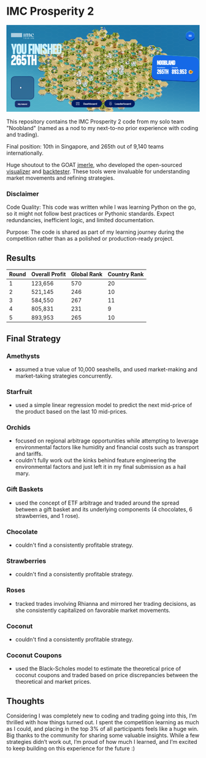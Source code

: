 # IMC Prosperity 2

<img src="Final Results.png" alt="Final Results"/>

This repository contains the IMC Prosperity 2 code from my solo team "Noobland" (named as a nod to my next-to-no prior experience with coding and trading).

Final position: 10th in Singapore, and 265th out of 9,140 teams internationally.

Huge shoutout to the GOAT [jmerle](https://github.com/jmerle), who developed the open-sourced [visualizer](https://github.com/jmerle/imc-prosperity-2-visualizer) and [backtester](https://github.com/jmerle/imc-prosperity-2-backtester). These tools were invaluable for understanding market movements and refining strategies.

### Disclaimer
Code Quality: This code was written while I was learning Python on the go, so it might not follow best practices or Pythonic standards. Expect redundancies, inefficient logic, and limited documentation. 

Purpose: The code is shared as part of my learning journey during the competition rather than as a polished or production-ready project.

## Results

| Round | Overall Profit | Global Rank | Country Rank |
|-------|----------------|-------------|--------------|
| 1     | 123,656        | 570         | 20           |
| 2     | 521,145        | 246         | 10           |
| 3     | 584,550        | 267         | 11           |
| 4     | 805,831        | 231         | 9            |
| 5     | 893,953        | 265         | 10           |

## Final Strategy
### Amethysts
- assumed a true value of 10,000 seashells, and used market-making and market-taking strategies concurrently.

### Starfruit
- used a simple linear regression model to predict the next mid-price of the product based on the last 10 mid-prices.

### Orchids
- focused on regional arbitrage opportunities while attempting to leverage environmental factors like humidity and financial costs such as transport and tariffs.
- couldn't fully work out the kinks behind feature engineering the environmental factors and just left it in my final submission as a hail mary.

### Gift Baskets
- used the concept of ETF arbitrage and traded around the spread between a gift basket and its underlying components (4 chocolates, 6 strawberries, and 1 rose).

### Chocolate
- couldn't find a consistently profitable strategy.
  
### Strawberries
- couldn't find a consistently profitable strategy.
  
### Roses
- tracked trades involving Rhianna and mirrored her trading decisions, as she consistently capitalized on favorable market movements.

### Coconut
- couldn't find a consistently profitable strategy.

### Coconut Coupons
- used the Black-Scholes model to estimate the theoretical price of coconut coupons and traded based on price discrepancies between the theoretical and market prices.

## Thoughts
Considering I was completely new to coding and trading going into this, I’m thrilled with how things turned out. I spent the competition learning as much as I could, and placing in the top 3% of all participants feels like a huge win. Big thanks to the community for sharing some valuable insights. While a few strategies didn’t work out, I’m proud of how much I learned, and I’m excited to keep building on this experience for the future :)
